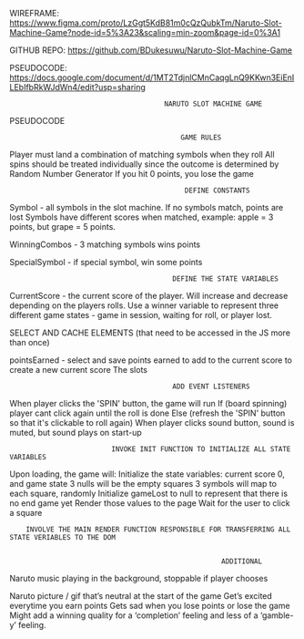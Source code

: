 
WIREFRAME: https://www.figma.com/proto/LzGgt5KdB81m0cQzQubkTm/Naruto-Slot-Machine-Game?node-id=5%3A23&scaling=min-zoom&page-id=0%3A1

GITHUB REPO: https://github.com/BDukesuwu/Naruto-Slot-Machine-Game

PSEUDOCODE: https://docs.google.com/document/d/1MT2TdjnlCMnCaqgLnQ9KKwn3EiEnILEbIfbRkWJdWn4/edit?usp=sharing

                                          NARUTO SLOT MACHINE GAME

PSEUDOCODE

                                              GAME RULES
                                              
Player must land a combination of matching symbols when they roll
All spins should be treated individually since the outcome is determined by Random Number Generator
If you hit 0 points, you lose the game


                                               DEFINE CONSTANTS
                                               

Symbol - all symbols in the slot machine.
If no symbols match, points are lost
Symbols have different scores when matched, example: apple = 3 points, but grape = 5 points.

WinningCombos - 3 matching symbols wins points

SpecialSymbol - if special symbol, win some points 


                                            DEFINE THE STATE VARIABLES
                                            

CurrentScore - the current score of the player. Will increase and decrease depending on the players rolls.
Use a winner variable to represent three different game states - game in session, waiting for roll, or player lost.

SELECT AND CACHE ELEMENTS (that need to be accessed in the JS more than once)

pointsEarned - select and save points earned to add to the current score to create a new current score
The slots

                                            ADD EVENT LISTENERS
                                            

When player clicks the 'SPIN' button, the game will run
If (board spinning) player cant click again until the roll is done
Else (refresh the 'SPIN' button so that it's clickable to roll again)
When player clicks sound button, sound is muted, but sound plays on start-up





                             INVOKE INIT FUNCTION TO INITIALIZE ALL STATE VARIABLES
                             

Upon loading, the game will:
Initialize the state variables: current score 0, and game state
3 nulls will be the empty squares
3 symbols will map to each square, randomly
Initialize gameLost to null to represent that there is no end game yet
Render those values to the page
Wait for the user to click a square

        INVOLVE THE MAIN RENDER FUNCTION RESPONSIBLE FOR TRANSFERRING ALL STATE VERIABLES TO THE DOM


                                                        ADDITIONAL
                                                        
Naruto music playing in the background, stoppable if player chooses

Naruto picture / gif that’s neutral at the start of the game
Get’s excited everytime you earn points
Gets sad when you lose points or lose the game
Might add a winning quality for a ‘completion’ feeling and less of a ‘gamble-y’ feeling.
